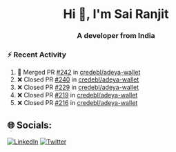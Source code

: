 <h1 align="center">Hi 👋, I'm Sai Ranjit</h1>
<h3 align="center">A developer from India</h3>

### :zap: Recent Activity

<!--START_SECTION:activity-->
1. 🎉 Merged PR [#242](https://github.com/credebl/adeya-wallet/pull/242) in [credebl/adeya-wallet](https://github.com/credebl/adeya-wallet)
2. ❌ Closed PR [#240](https://github.com/credebl/adeya-wallet/pull/240) in [credebl/adeya-wallet](https://github.com/credebl/adeya-wallet)
3. ❌ Closed PR [#229](https://github.com/credebl/adeya-wallet/pull/229) in [credebl/adeya-wallet](https://github.com/credebl/adeya-wallet)
4. ❌ Closed PR [#219](https://github.com/credebl/adeya-wallet/pull/219) in [credebl/adeya-wallet](https://github.com/credebl/adeya-wallet)
5. ❌ Closed PR [#216](https://github.com/credebl/adeya-wallet/pull/216) in [credebl/adeya-wallet](https://github.com/credebl/adeya-wallet)
<!--END_SECTION:activity-->

## 🌐 Socials:
[![LinkedIn](https://img.shields.io/badge/LinkedIn-%230077B5.svg?logo=linkedin&logoColor=white)](https://linkedin.com/in/sairanjit) [![Twitter](https://img.shields.io/badge/Twitter-%231DA1F2.svg?logo=Twitter&logoColor=white)](https://twitter.com/sairanjit_) 
